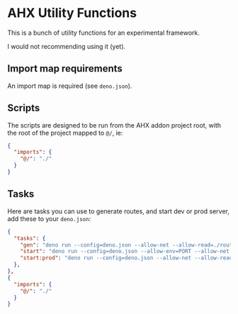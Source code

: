 # AHX Utility Functions

This is a bunch of utility functions for an experimental framework.

I would not recommending using it (yet).

## Import map requirements

An import map is required (see `deno.json`).

## Scripts

The scripts are designed to be run from the AHX addon project root, with the
root of the project mapped to `@/`, ie:

```json
{
  "imports": {
    "@/": "./"
  }
}
```

## Tasks

Here are tasks you can use to generate routes, and start dev or prod server, add
these to your `deno.json`:

```json
{
  "tasks": {
    "gen": "deno run --config=deno.json --allow-net --allow-read=./routes,./routes.ts --allow-write=./routes.ts https://deno.land/x/ahx_fns/scripts/gen.ts",
    "start": "deno run --config=deno.json --allow-env=PORT --allow-net --allow-read --allow-write=./routes.ts --watch https://deno.land/x/ahx_fns/scripts/dev.ts",
    "start:prod": "deno run --config=deno.json --allow-net --allow-read https://deno.land/x/ahx_fns/scripts/main.ts"
  },
},
{
  "imports": {
    "@/": "./"
  }
}
```
